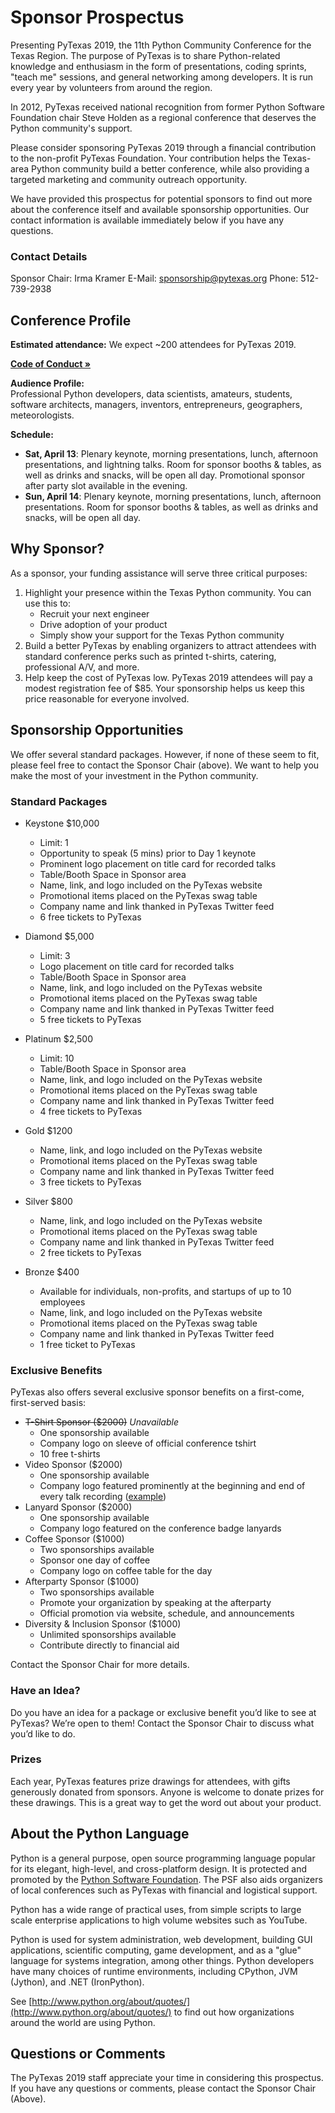 # Sponsor Prospectus

Presenting PyTexas 2019, the 11th Python Community Conference for the Texas Region. The purpose of PyTexas is to share Python-related knowledge and enthusiasm in the form of presentations, coding sprints, "teach me" sessions, and general networking among developers. It is run every year by volunteers from around the region.

In 2012, PyTexas received national recognition from former Python Software Foundation chair Steve Holden as a regional conference that deserves the Python community's support.

Please consider sponsoring PyTexas 2019 through a financial contribution to the non-profit PyTexas Foundation. Your contribution helps the Texas-area Python community build a better conference, while also providing a targeted marketing and community outreach opportunity.

We have provided this prospectus for potential sponsors to find out more about
the conference itself and available sponsorship opportunities. Our contact
information is available immediately below if you have any questions.

### Contact Details

Sponsor Chair: Irma Kramer
E-Mail: <a href="mailto: sponsorship@pytexas.org">sponsorship@pytexas.org</a>
Phone: 512-739-2938

## Conference Profile

**Estimated attendance:**
We expect ~200 attendees for PyTexas 2019.

**<a href="/2019/page/about/code-of-conduct">Code of Conduct &raquo;</a>**

**Audience Profile:**<br>
Professional Python developers, data scientists, amateurs, students, software
architects, managers, inventors, entrepreneurs, geographers, meteorologists.

**Schedule:**

- **Sat, April 13**: Plenary keynote, morning presentations, lunch, afternoon presentations, and lightning talks. Room for sponsor booths & tables, as well as drinks and snacks, will be open all day. Promotional sponsor after party slot available in the evening.
- **Sun, April 14**: Plenary keynote, morning presentations, lunch, afternoon presentations. Room for sponsor booths & tables, as well as drinks and snacks, will be open all day.

## Why Sponsor?

As a sponsor, your funding assistance will serve three critical purposes:

1. Highlight your presence within the Texas Python community. You can use this to:
    - Recruit your next engineer
    - Drive adoption of your product
    - Simply show your support for the Texas Python community
1. Build a better PyTexas by enabling organizers to attract attendees with standard conference perks such as printed t-shirts, catering, professional A/V, and more.
1. Help keep the cost of PyTexas low. PyTexas 2019 attendees will pay a modest registration fee of $85. Your sponsorship helps us keep this price reasonable for everyone involved.

## Sponsorship Opportunities

We offer several standard packages. However, if none of these seem to fit,
please feel free to contact the Sponsor Chair (above). We want to help you make the
most of your investment in the Python community.

### Standard Packages

- Keystone $10,000
    - Limit: 1
    - Opportunity to speak (5 mins) prior to Day 1 keynote
    - Prominent logo placement on title card for recorded talks
    - Table/Booth Space in Sponsor area
    - Name, link, and logo included on the PyTexas website
    - Promotional items placed on the PyTexas swag table
    - Company name and link thanked in PyTexas Twitter feed
    - 6 free tickets to PyTexas

- Diamond $5,000
    - Limit: 3
    - Logo placement on title card for recorded talks
    - Table/Booth Space in Sponsor area
    - Name, link, and logo included on the PyTexas website
    - Promotional items placed on the PyTexas swag table
    - Company name and link thanked in PyTexas Twitter feed
    - 5 free tickets to PyTexas

- Platinum $2,500
    - Limit: 10
    - Table/Booth Space in Sponsor area
    - Name, link, and logo included on the PyTexas website
    - Promotional items placed on the PyTexas swag table
    - Company name and link thanked in PyTexas Twitter feed
    - 4 free tickets to PyTexas

- Gold $1200
    - Name, link, and logo included on the PyTexas website
    - Promotional items placed on the PyTexas swag table
    - Company name and link thanked in PyTexas Twitter feed
    - 3 free tickets to PyTexas

- Silver $800
    - Name, link, and logo included on the PyTexas website
    - Promotional items placed on the PyTexas swag table
    - Company name and link thanked in PyTexas Twitter feed
    - 2 free tickets to PyTexas

- Bronze $400
    - Available for individuals, non-profits, and startups of up to 10 employees
    - Name, link, and logo included on the PyTexas website
    - Promotional items placed on the PyTexas swag table
    - Company name and link thanked in PyTexas Twitter feed
    - 1 free ticket to PyTexas

### Exclusive Benefits

PyTexas also offers several exclusive sponsor benefits on a first-come, first-served basis:

- <s>T-Shirt Sponsor ($2000)</s> *Unavailable*
    - One sponsorship available
    - Company logo on sleeve of official conference tshirt
    - 10 free t-shirts
- Video Sponsor ($2000)
    - One sponsorship available
    - Company logo featured prominently at the beginning and end of every talk recording ([example](https://www.youtube.com/watch?v=68z91dRJCOU))
- Lanyard Sponsor ($2000)
    - One sponsorship available
    - Company logo featured on the conference badge lanyards
- Coffee Sponsor ($1000)
    - Two sponsorships available
    - Sponsor one day of coffee
    - Company logo on coffee table for the day
- Afterparty Sponsor ($1000)
    - Two sponsorships available
    - Promote your organization by speaking at the afterparty
    - Official promotion via website, schedule, and announcements
- Diversity & Inclusion Sponsor ($1000)
    - Unlimited sponsorships available
    - Contribute directly to financial aid

Contact the Sponsor Chair for more details.

### Have an Idea?

Do you have an idea for a package or exclusive benefit you’d like to see at PyTexas? We’re open to them! Contact the Sponsor Chair to discuss what you’d like to do.

### Prizes

Each year, PyTexas features prize drawings for attendees, with gifts generously donated from sponsors. Anyone is welcome to donate prizes for these drawings. This is a great way to get the word out about your product.

## About the Python Language

Python is a general purpose, open source programming language popular for its elegant, high-level, and cross-platform design. It is protected and promoted by the [Python Software Foundation](http://www.python.org/psf/). The PSF also aids organizers of local conferences such as PyTexas with financial and logistical support.

Python has a wide range of practical uses, from simple scripts to large scale enterprise applications to high volume websites such as YouTube.

Python is used for system administration, web development, building GUI applications, scientific computing, game development, and as a "glue" language for systems integration, among other things. Python developers have many choices of runtime environments, including CPython, JVM (Jython), and .NET (IronPython).

See [http://www.python.org/about/quotes/](http://www.python.org/about/quotes/) to find out how organizations around the world are using Python.

## Questions or Comments

The PyTexas 2019 staff appreciate your time in considering this prospectus. If you have any questions or comments, please contact the Sponsor Chair (Above).

